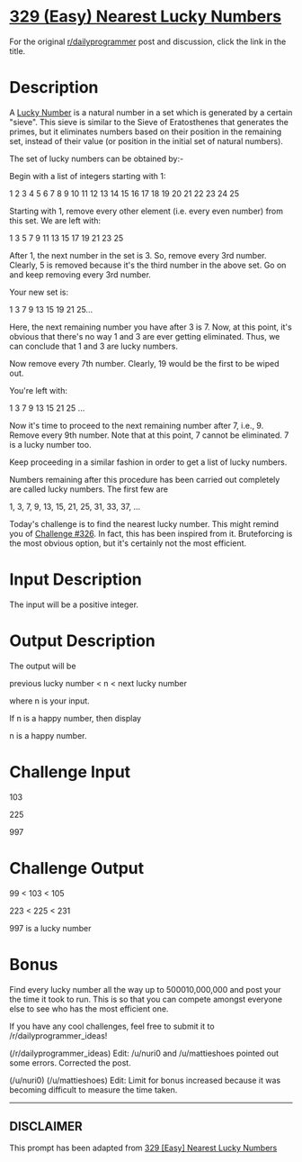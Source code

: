 # [329 (Easy) Nearest Lucky Numbers](https://www.reddit.com/r/dailyprogrammer/comments/6wjscp/2017828_challenge_329_easy_nearest_lucky_numbers/)

For the original [r/dailyprogrammer](https://www.reddit.com/r/dailyprogrammer/) post and discussion, click the link in the title.

# Description
A [Lucky Number]((https://en.wikipedia.org/wiki/Lucky_number)) is a natural number in a set which is generated by a certain "sieve". This sieve is similar to the Sieve of Eratosthenes that generates the primes, but it eliminates numbers based on their position in the remaining set, instead of their value (or position in the initial set of natural numbers).

The set of lucky numbers can be obtained by:-

Begin with a list of integers starting with 1:

1 2 3 4 5 6 7 8 9 10 11 12 13 14 15 16 17 18 19 20 21 22 23 24 25

Starting with 1, remove every other element (i.e. every even number) from this set. We are left with:

1 3 5 7 9 11 13 15 17 19 21 23 25

After 1, the next number in the set is 3. So, remove every 3rd number. Clearly, 5 is removed because it's the third number in the above set. Go on and keep removing every 3rd number.

Your new set is:

1 3 7 9 13 15 19 21 25...

Here, the next remaining number you have after 3 is 7. Now, at this point, it's obvious that there's no way 1 and 3 are ever getting eliminated. Thus, we can conclude that 1 and 3 are lucky numbers.

Now remove every 7th number. Clearly, 19 would be the first to be wiped out.

You're left with:

1 3 7 9 13 15 21 25 ...

Now it's time to proceed to the next remaining number after 7, i.e., 9. Remove every 9th number. Note that at this point, 7 cannot be eliminated. 7 is a lucky number too.

Keep proceeding in a similar fashion in order to get a list of lucky numbers.

Numbers remaining after this procedure has been carried out completely are called lucky numbers. The first few are

1, 3, 7, 9, 13, 15, 21, 25, 31, 33, 37, ...

Today's challenge is to find the nearest lucky number. This might remind you of [Challenge #326]((https://redd.it/6s70oh)). In fact, this has been inspired from it. Bruteforcing is the most obvious option, but it's certainly not the most efficient.


# Input Description
The input will be a positive integer.

# Output Description
The output will be

previous lucky number < n < next lucky number

where n is your input.

If  n is a happy number, then display

n is a happy number.

# Challenge Input
103

225

997

# Challenge Output
99 < 103 < 105

223 < 225 < 231

997 is a lucky number

# Bonus
Find every lucky number all the way up to 500010,000,000 and post your the time it took to run. This is so that you can compete amongst everyone else to see who has the most efficient one.

If you have any cool challenges, feel free to submit it to /r/dailyprogrammer_ideas!

(/r/dailyprogrammer_ideas)
Edit: /u/nuri0 and /u/mattieshoes pointed out some errors. Corrected the post.

(/u/nuri0)
(/u/mattieshoes)
Edit: Limit for bonus increased because it was becoming difficult to measure the time taken.


----
## **DISCLAIMER**
This prompt has been adapted from [329 [Easy] Nearest Lucky Numbers](https://www.reddit.com/r/dailyprogrammer/comments/6wjscp/2017828_challenge_329_easy_nearest_lucky_numbers/
)
